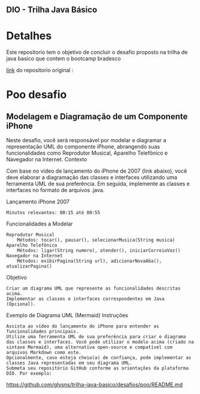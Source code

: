 ## DIO - Trilha Java Básico
# Detalhes
Este repositorio tem o objetivo de concluir o desafio proposto na trilha de java basico que contem o bootcamp bradesco

[link](https://github.com/digitalinnovationone/trilha-java-basico/tree/main/desafios/poo) do repositorio original : 

# Poo desafio

## Modelagem e Diagramação de um Componente iPhone

Neste desafio, você será responsável por modelar e diagramar a representação UML do componente iPhone, abrangendo suas funcionalidades como Reprodutor Musical, Aparelho Telefônico e Navegador na Internet.
Contexto

Com base no vídeo de lançamento do iPhone de 2007 (link abaixo), você deve elaborar a diagramação das classes e interfaces utilizando uma ferramenta UML de sua preferência. Em seguida, implemente as classes e interfaces no formato de arquivos .java.

Lançamento iPhone 2007

    Minutos relevantes: 00:15 até 00:55

Funcionalidades a Modelar

    Reprodutor Musical
        Métodos: tocar(), pausar(), selecionarMusica(String musica)
    Aparelho Telefônico
        Métodos: ligar(String numero), atender(), iniciarCorreioVoz()
    Navegador na Internet
        Métodos: exibirPagina(String url), adicionarNovaAba(), atualizarPagina()

Objetivo

    Criar um diagrama UML que represente as funcionalidades descritas acima.
    Implementar as classes e interfaces correspondentes em Java (Opcional).

Exemplo de Diagrama UML (Mermaid)
Instruções

    Assista ao vídeo do lançamento do iPhone para entender as funcionalidades principais.
    Utilize uma ferramenta UML de sua preferência para criar o diagrama das classes e interfaces. Você pode utilizar o modelo acima (criado na sintaxe Mermaid), uma alternativa open-source e compatível com arquivos Markdown como este.
    Opcionalmente, caso esteja cheio(a) de confiança, pode implementar as classes Java representadas em seu diagrama UML.
    Submeta seu repositório GitHub conforme as orientações da plataforma DIO. Por exemplo:

https://github.com/glysns/trilha-java-basico/desafios/poo/README.md